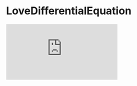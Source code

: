 # LoveDifferentialEquation
![top-page](https://github.com/tomotomonakanaka/LoveDifferentialEquation/blob/master/Explanation.pdf)
